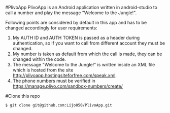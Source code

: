 #PlivoApp
PlivoApp is an Android application written in android-studio to call a number and play the message "Welcome to the Jungle!".

Following points are considered by default in this app and has to be changed accordingly for user requirements:

1. My AUTH ID and AUTH TOKEN is passed as a header during authentication, so if you want to call from different account they must be changed. 
2. My number is taken as default from which the call is made, they can be changed within the code.
3. The message "Welcome to the Jungle!" is written inside an XML file which is hosted from the site http://plivoapp.hostingsiteforfree.com/speak.xml.
4. The phone numbers must be verified in https://manage.plivo.com/sandbox-numbers/create/ 

#Clone this repo
```
$ git clone git@github.com:Lijo050/PlivoApp.git
```
